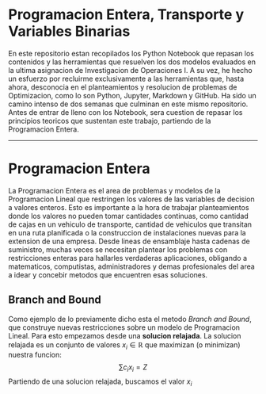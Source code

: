 # Programacion Entera, Transporte y Variables Binarias

En este repositorio estan recopilados los Python Notebook que repasan los contenidos y las herramientas que resuelven los dos modelos evaluados en la ultima asignacion de Investigacion de Operaciones I. A su vez, he hecho un esfuerzo por recluirme exclusivamente a las herramientas que, hasta ahora, desconocia en el planteamientos y resolucion de problemas de Optimizacion, como lo son Python, Jupyter, Markdown y GitHub. Ha sido un camino intenso de dos semanas que culminan en este mismo repositorio.
Antes de entrar de lleno con los Notebook, sera cuestion de repasar los principios teoricos que sustentan este trabajo, partiendo de la Programacion Entera.

***

# Programacion Entera
 
La Programacion Entera es el area de problemas y modelos de la Programacion Lineal que restringen los valores de las variables de decision a valores enteros. Esto  es importante a la hora de trabajar planteamientos donde los valores no pueden tomar cantidades continuas, como cantidad de cajas en un vehiculo de transporte, cantidad de vehiculos que transitan en una ruta planificada o la construccion de instalaciones nuevas para la extension de una empresa. Desde lineas de ensamblaje hasta cadenas de suministro, muchas veces se necesitan plantear los problemas con restricciones enteras para hallarles verdaderas aplicaciones, obligando a matematicos, computistas, administradores y demas profesionales del area a idear y concebir metodos que encuentren esas soluciones.

## Branch and Bound

Como ejemplo de lo previamente dicho esta el metodo *Branch and Bound*, que construye nuevas restricciones sobre un modelo de Programacion Lineal. 
Para esto empezamos desde una **solucion relajada**. La solucion relajada es un conjunto de valores $x_{i} \in \mathbb{R}$ que maximizan (o minimizan) nuestra funcion:
$$\sum c_{i}x_{i} = Z$$
Partiendo de una solucion relajada, buscamos el valor $x_{i}$
